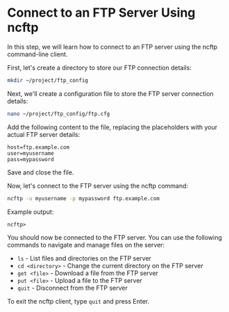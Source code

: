 # Connect to an FTP Server Using ncftp

In this step, we will learn how to connect to an FTP server using the ncftp command-line client.

First, let's create a directory to store our FTP connection details:

```bash
mkdir ~/project/ftp_config
```

Next, we'll create a configuration file to store the FTP server connection details:

```bash
nano ~/project/ftp_config/ftp.cfg
```

Add the following content to the file, replacing the placeholders with your actual FTP server details:

```
host=ftp.example.com
user=myusername
pass=mypassword
```

Save and close the file.

Now, let's connect to the FTP server using the ncftp command:

```bash
ncftp -u myusername -p mypassword ftp.example.com
```

Example output:

```
ncftp>
```

You should now be connected to the FTP server. You can use the following commands to navigate and manage files on the server:

- `ls` - List files and directories on the FTP server
- `cd <directory>` - Change the current directory on the FTP server
- `get <file>` - Download a file from the FTP server
- `put <file>` - Upload a file to the FTP server
- `quit` - Disconnect from the FTP server

To exit the ncftp client, type `quit` and press Enter.
